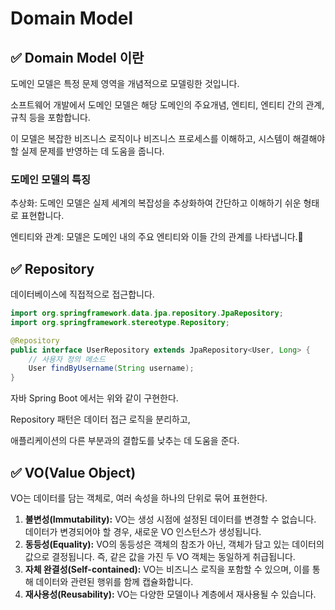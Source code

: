 # Domain Model

## ✅ Domain Model 이란

도메인 모델은 특정 문제 영역을 개념적으로 모델링한 것입니다.

소프트웨어 개발에서 도메인 모델은 해당 도메인의 주요개념, 엔티티, 엔티티 간의 관계, 규칙 등을 포함합니다.

이 모델은 복잡한 비즈니스 로직이나 비즈니스 프로세스를 이해하고, 시스템이 해결해야 할 실제 문제를 반영하는 데 도움을 줍니다.



### 도메인 모델의 특징

추상화: 도메인 모델은 실제 세계의 복잡성을 추상화하여 간단하고 이해하기 쉬운 형태로 표현합니다.

엔티티와 관계: 모델은 도메인 내의 주요 엔티티와 이들 간의 관계를 나타냅니다.



## ✅ Repository

데이터베이스에 직접적으로 접근합니다.

```java
import org.springframework.data.jpa.repository.JpaRepository;
import org.springframework.stereotype.Repository;

@Repository
public interface UserRepository extends JpaRepository<User, Long> {
    // 사용자 정의 메소드
    User findByUsername(String username);
}

```

자바 Spring Boot 에서는 위와 같이 구현한다.

Repository 패턴은 데이터 접근 로직을 분리하고,&#x20;

애플리케이션의 다른 부분과의 결합도를 낮추는 데 도움을 준다.

## ✅ VO(Value Object)

VO는 데이터를 담는 객체로, 여러 속성을 하나의 단위로 묶어 표현한다.

1. **불변성(Immutability):** VO는 생성 시점에 설정된 데이터를 변경할 수 없습니다. 데이터가 변경되어야 할 경우, 새로운 VO 인스턴스가 생성됩니다.
2. **동등성(Equality):** VO의 동등성은 객체의 참조가 아닌, 객체가 담고 있는 데이터의 값으로 결정됩니다. 즉, 같은 값을 가진 두 VO 객체는 동일하게 취급됩니다.
3. **자체 완결성(Self-contained):** VO는 비즈니스 로직을 포함할 수 있으며, 이를 통해 데이터와 관련된 행위를 함께 캡슐화합니다.
4. **재사용성(Reusability):** VO는 다양한 모델이나 계층에서 재사용될 수 있습니다.
